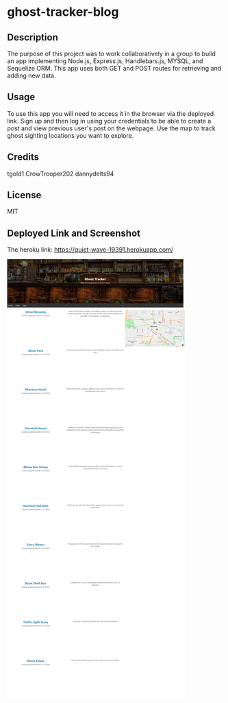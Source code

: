 # ghost-tracker-blog

## Description

The purpose of this project was to work collaboratively in a group to build an app implementing Node.js, Express.js, Handlebars.js, MYSQL, and Sequelize ORM. This app uses both GET and POST routes for retrieving and adding new data.

## Usage

To use this app you will need to access it in the browser via the deployed link. Sign up and then log in using your credentials to be able to create a post and view previous user's post on the webpage. Use the map to track ghost sighting locations you want to explore.

## Credits

tgold1
CrowTrooper202
dannydelts94

## License

MIT

## Deployed Link and Screenshot

The heroku link: https://quiet-wave-19391.herokuapp.com/

![Alt text](./assets/images/screenshot.png)
